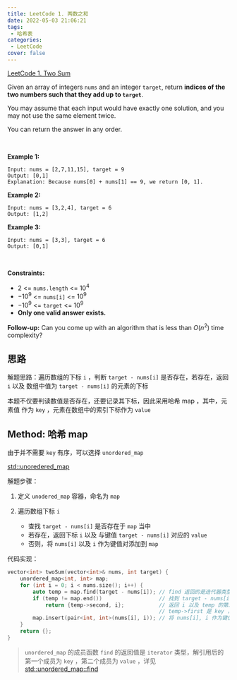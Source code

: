 ```yaml
---
title: LeetCode 1. 两数之和
date: 2022-05-03 21:06:21
tags:
 - 哈希表
categories:
 - LeetCode
cover: false
---
```


[LeetCode 1. Two Sum](https://leetcode-cn.com/problems/two-sum/)


Given an array of integers `nums` and an integer `target`, return **indices of the two numbers such that they add up to `target`**.

You may assume that each input would have exactly one solution, and you may not use the same element twice.

You can return the answer in any order.

 

**Example 1:**

    Input: nums = [2,7,11,15], target = 9
    Output: [0,1]
    Explanation: Because nums[0] + nums[1] == 9, we return [0, 1].


**Example 2:**

    Input: nums = [3,2,4], target = 6
    Output: [1,2]


**Example 3:**

    Input: nums = [3,3], target = 6
    Output: [0,1]
 

**Constraints:**

 - $2$ <= `nums.length` <= $10^4$
 - $-10^9$ <= `nums[i]` <= $10^9$
 - $-10^9$ <= `target` <= $10^9$
 - **Only one valid answer exists.**
 

**Follow-up:** Can you come up with an algorithm that is less than $O(n^2)$ time complexity?



## 思路

解题思路：遍历数组的下标 `i` ，判断 `target - nums[i]` 是否存在，若存在，返回 `i` 以及 数组中值为 `target - nums[i]` 的元素的下标

本题不仅要判读数值是否存在，还要记录其下标，因此采用哈希 map ，其中，元素值 作为 `key` ，元素在数组中的索引下标作为 `value`

## Method: 哈希 map

由于并不需要 `key` 有序，可以选择 `unordered_map`

[std::unoredered_map](http://www.cplusplus.com/reference/unordered_map/unordered_map/?kw=unordered_map)

解题步骤：

1. 定义 `unodered_map` 容器，命名为 `map`

2. 遍历数组下标 `i`
    - 查找 `target - nums[i]` 是否存在于 `map` 当中
    - 若存在，返回下标 `i` 以及 与键值 `target - nums[i]` 对应的 `value`
    - 否则，将 `nums[i]` 以及 `i` 作为键值对添加到 `map`


代码实现：
```cpp
vector<int> twoSum(vector<int>& nums, int target) {
    unordered_map<int, int> map;
    for (int i = 0; i < nums.size(); i++) {
        auto temp = map.find(target - nums[i]); // find 返回的是迭代器类型
        if (temp != map.end())                  // 找到 target - nums[i]
            return {temp->second, i};           // 返回 i 以及 temp 的第二个值
                                                // temp->first 是 key ，temp->second 是 value
        map.insert(pair<int, int>(nums[i], i)); // 将 nums[i], i 作为键值对插入到 map
    }
    return {};
}
```

> `unordered_map` 的成员函数 `find` 的返回值是 `iterator` 类型，解引用后的第一个成员为 `key` ，第二个成员为 `value` ，详见 [std::unordered_map::find](http://www.cplusplus.com/reference/unordered_map/unordered_map/find/)